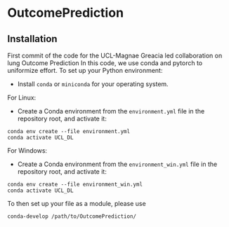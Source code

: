 # OutcomePrediction

## Installation
First commit of the code for the UCL-Magnae Greacia led collaboration on lung Outcome Prediction
In this code, we use conda and pytorch to uniformize effort.
To set up your Python environment:
- Install `conda` or `miniconda` for your operating system.

For Linux:
- Create a Conda environment from the `environment.yml` file in the repository root, and activate it:
```shell script
conda env create --file environment.yml
conda activate UCL_DL
```
For Windows:
- Create a Conda environment from the `environment_win.yml` file in the repository root, and activate it:
```shell script
conda env create --file environment_win.yml
conda activate UCL_DL
```

To then set up your file as a module, please use
```shell script
conda-develop /path/to/OutcomePrediction/
```
